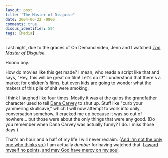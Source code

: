 ```yaml
---
layout: post
title: "The Master of Disguise"
date: 2004-06-22 -0800
comments: true
disqus_identifier: 594
tags: [Media]
---
```

Last night, due to the graces of On Demand video, Jenn and I watched
[*The Master of
Disguise*](http://www.amazon.com/exec/obidos/ASIN/B00007JMEB/mhsvortex).
 
 Hoooo boy.
 
 How do movies like this get made? I mean, who reads a script like that
and says, "Hey, this will be great on film! Let's do it!" I understand
that there's a market for children's films, but even kids are going to
wonder what the makers of this pile of shit were smoking.
 
 I think I laughed like four times. Mostly it was at the quips the
grandfather character used to tell [Dana
Carvey](http://www.imdb.com/name/nm0001022/) to shut up. Stuff like
"curb your yammering skullcave," which I will now attempt to work into
daily conversation somehow. It cracked me up because it was so out of
nowhere... but those were about the only things that were any good. (Do
you remember when Dana Carvey was actually funny? I do. I miss those
days.)
 
 That's an hour and a half of my life I will never reclaim. ([And I'm
not the only one who thinks
so.](http://www.tylerpaper.com/site/news.cfm?newsid=4947762&BRD=1994&PAG=461&dept_id=517472&rfi=6))
I am actually *dumber* for having watched that. [I award myself no
points, and may God have mercy on my
soul](http://www.amazon.com/exec/obidos/ASIN/0783229445/mhsvortex).
